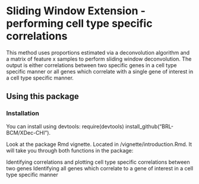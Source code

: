 # Sliding Window Extension - performing cell type specific correlations

This method uses proportions estimated via a deconvolution algorithm and a matrix of feature x samples to perform sliding window deconvolution. The output is either correlations between two specific genes in a cell type specific manner or all genes which correlate with a single gene of interest in a cell type specific manner.

## Using this package

### Installation
You can install using devtools: require(devtools) install_github(“BRL-BCM/XDec-CHI”).

Look at the package Rmd vignette.
Located in /vignette/introduction.Rmd. It will take you through both functions in the package:

Identifying correlations and plotting cell type specific correlations between two genes
Identifying all genes which correlate to a gene of interest in a cell type specific manner

